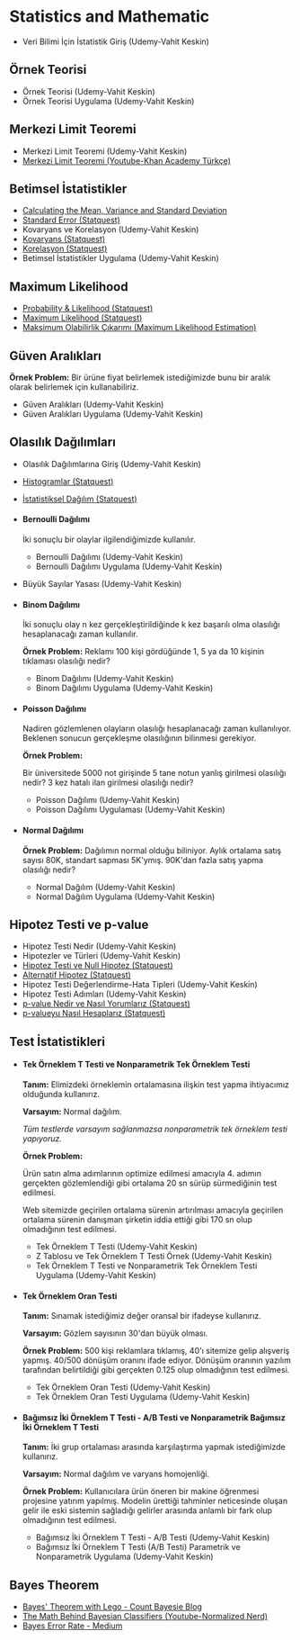 
# Statistics and Mathematic

- Veri Bilimi İçin İstatistik Giriş (Udemy-Vahit Keskin)

## Örnek Teorisi
  - Örnek Teorisi (Udemy-Vahit Keskin)
  - Örnek Teorisi Uygulama (Udemy-Vahit Keskin)

## Merkezi Limit Teoremi
  - Merkezi Limit Teoremi (Udemy-Vahit Keskin)
  - [Merkezi Limit Teoremi (Youtube-Khan Academy Türkçe)](https://www.youtube.com/watch?v=pXA9GFOLVpY&t=2s)

## Betimsel İstatistikler
  - [Calculating the Mean, Variance and Standard Deviation](https://www.youtube.com/watch?v=SzZ6GpcfoQY&t=505s)
  - [Standard Error (Statquest)](https://www.youtube.com/watch?v=XNgt7F6FqDU)
  - Kovaryans ve Korelasyon (Udemy-Vahit Keskin)
  - [Kovaryans (Statquest)](https://www.youtube.com/watch?v=qtaqvPAeEJY&t=1s)
  - [Korelasyon (Statquest)](https://www.youtube.com/watch?v=xZ_z8KWkhXE&t=960s)
  - Betimsel İstatistikler Uygulama (Udemy-Vahit Keskin)


## Maximum Likelihood
- [Probability & Likelihood (Statquest)](https://www.youtube.com/watch?v=pYxNSUDSFH4)
- [Maximum Likelihood (Statquest)](https://www.youtube.com/watch?v=XepXtl9YKwc)
- [Maksimum Olabilirlik Çıkarımı (Maximum Likelihood Estimation)](https://medium.com/rick-sanchez-cs/maksimum-olabilirlik-%C3%A7%C4%B1kar%C4%B1m%C4%B1-maximum-likelihood-estimation-1b9d7312d1bd)

## Güven Aralıkları
**Örnek Problem:** Bir ürüne fiyat belirlemek istediğimizde bunu bir aralık olarak belirlemek için kullanabiliriz.

- Güven Aralıkları (Udemy-Vahit Keskin)
- Güven Aralıkları Uygulama (Udemy-Vahit Keskin)

## Olasılık Dağılımları
- Olasılık Dağılımlarına Giriş (Udemy-Vahit Keskin)
- [Histogramlar (Statquest)](https://www.youtube.com/watch?v=qBigTkBLU6g&t=20s)
- [İstatistiksel Dağılım (Statquest)](https://www.youtube.com/watch?v=oI3hZJqXJuc&list=PLblh5JKOoLUK0FLuzwntyYI10UQFUhsY9&index=2)

- #### Bernoulli Dağılımı 
  İki sonuçlu bir olaylar ilgilendiğimizde kullanılır.

  - Bernoulli Dağılımı (Udemy-Vahit Keskin)
  - Bernoulli Dağılımı Uygulama (Udemy-Vahit Keskin)

- Büyük Sayılar Yasası (Udemy-Vahit Keskin)

- #### Binom Dağılımı
  İki sonuçlu olay n kez gerçekleştirildiğinde k kez başarılı olma olasılığı hesaplanacağı zaman kullanılır.

  **Örnek Problem:**  Reklamı 100 kişi gördüğünde 1, 5 ya da 10 kişinin tıklaması olasılığı nedir? 

  - Binom Dağılımı (Udemy-Vahit Keskin)
  - Binom Dağılımı Uygulama (Udemy-Vahit Keskin)

- #### Poisson Dağılımı
  Nadiren gözlemlenen olayların olasılığı hesaplanacağı zaman kullanılıyor. Beklenen sonucun gerçekleşme olasılığının bilinmesi gerekiyor.

  **Örnek Problem:** 
  
  Bir üniversitede 5000 not girişinde 5 tane notun yanlış girilmesi olasılığı nedir?
  3 kez hatalı ilan girilmesi olasılığı nedir?

  - Poisson Dağılımı (Udemy-Vahit Keskin)
  - Poisson Dağılımı Uygulaması (Udemy-Vahit Keskin)

- #### Normal Dağılımı
  **Örnek Problem:** Dağılımın normal olduğu biliniyor. Aylık ortalama satış sayısı 80K, standart sapması 5K'ymış. 90K'dan fazla satış yapma olasılığı nedir?

  - Normal Dağılım (Udemy-Vahit Keskin)
  - Normal Dağılım Uygulama (Udemy-Vahit Keskin)

## Hipotez Testi ve p-value
- Hipotez Testi Nedir (Udemy-Vahit Keskin)
- Hipotezler ve Türleri (Udemy-Vahit Keskin)
- [Hipotez Testi ve Null Hipotez (Statquest)](https://www.youtube.com/watch?v=0oc49DyA3hU&t=8s)
- [Alternatif Hipotez (Statquest)](https://www.youtube.com/watch?v=5koKb5B_YWo)
- Hipotez Testi Değerlendirme-Hata Tipleri (Udemy-Vahit Keskin)
- Hipotez Testi Adımları (Udemy-Vahit Keskin)
- [p-value Nedir ve Nasıl Yorumlarız (Statquest)](https://www.youtube.com/watch?v=vemZtEM63GY&t=1s)
- [p-valueyu Nasıl Hesaplarız (Statquest)](https://www.youtube.com/watch?v=JQc3yx0-Q9E)

## Test İstatistikleri
- #### Tek Örneklem T Testi ve Nonparametrik Tek Örneklem Testi

  **Tanım:** Elimizdeki örneklemin ortalamasına ilişkin test yapma ihtiyacımız olduğunda kullanırız.

  **Varsayım:** Normal dağılım.

  *Tüm testlerde varsayım sağlanmazsa nonparametrik tek örneklem testi yapıyoruz.*

  **Örnek Problem:** 

  Ürün satın alma adımlarının optimize edilmesi amacıyla 4. adımın gerçekten gözlemlendiği gibi ortalama 20 sn sürüp sürmediğinin test edilmesi.

  Web sitemizde geçirilen ortalama sürenin artırılması amacıyla geçirilen ortalama sürenin danışman şirketin iddia ettiği gibi 170 sn olup olmadığının test edilmesi.

  - Tek Örneklem T Testi (Udemy-Vahit Keskin)
  - Z Tablosu ve Tek Örneklem T Testi Örnek (Udemy-Vahit Keskin)
  - Tek Örneklem T Testi ve Nonparametrik Tek Örneklem Testi Uygulama (Udemy-Vahit Keskin)

- #### Tek Örneklem Oran Testi 

  **Tanım:** Sınamak istediğimiz değer oransal bir ifadeyse kullanırız.

  **Varsayım:** Gözlem sayısının 30'dan büyük olması.

  **Örnek Problem:** 500 kişi reklamlara tıklamış, 40'ı sitemize gelip alışveriş yapmış. 40/500 dönüşüm oranını ifade ediyor. Dönüşüm oranının yazılım tarafından belirtildiği gibi gerçekten 0.125 olup olmadığının test edilmesi.

    - Tek Örneklem Oran Testi (Udemy-Vahit Keskin)
    - Tek Örneklem Oran Testi Uygulama (Udemy-Vahit Keskin)

- #### Bağımsız İki Örneklem T Testi - A/B Testi ve Nonparametrik Bağımsız İki Örneklem T Testi

  **Tanım:** İki grup ortalaması arasında karşılaştırma yapmak istediğimizde kullanırız. 

  **Varsayım:** Normal dağılım ve varyans homojenliği.

  **Örnek Problem:** Kullanıcılara ürün öneren bir makine öğrenmesi projesine yatırım yapılmış. Modelin ürettiği tahminler neticesinde oluşan gelir ile eski sistemin sağladığı gelirler arasında anlamlı bir fark olup olmadığının test edilmesi.

  - Bağımsız İki Örneklem T Testi - A/B Testi (Udemy-Vahit Keskin)
  - Bağımsız İki Örneklem T Testi (A/B Testi) Parametrik ve Nonparametrik Uygulama (Udemy-Vahit Keskin)




## Bayes Theorem
- [Bayes' Theorem with Lego - Count Bayesie Blog](https://www.countbayesie.com/blog/2015/2/18/bayes-theorem-with-lego)
- [The Math Behind Bayesian Classifiers (Youtube-Normalized Nerd)](https://www.youtube.com/watch?v=lFJbZ6LVxN8)
- [Bayes Error Rate - Medium](https://medium.com/@hipstering/bayes-error-rate-1cd1f81c16ec)








